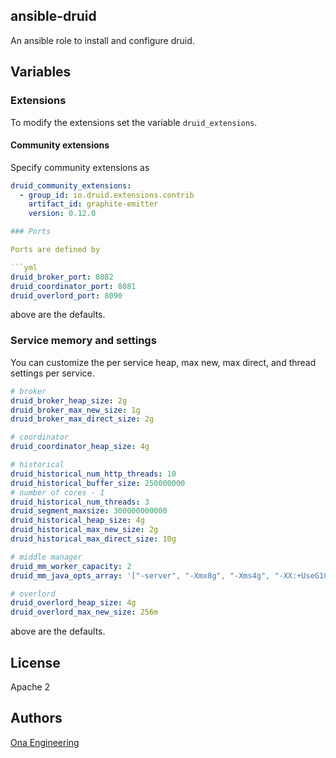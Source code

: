 ## ansible-druid

An ansible role to install and configure druid.

## Variables

### Extensions

To modify the extensions set the variable `druid_extensions`.

#### Community extensions

Specify community extensions as

```yml
druid_community_extensions:
  - group_id: io.druid.extensions.contrib
    artifact_id: graphite-emitter
    version: 0.12.0

### Ports

Ports are defined by

```yml
druid_broker_port: 8082
druid_coordinator_port: 8081
druid_overlord_port: 8090
```

above are the defaults.


### Service memory and settings

You can customize the per service heap, max new, max direct, and thread settings per service.

```yml
# broker
druid_broker_heap_size: 2g
druid_broker_max_new_size: 1g
druid_broker_max_direct_size: 2g

# coordinator
druid_coordinator_heap_size: 4g

# historical
druid_historical_num_http_threads: 10
druid_historical_buffer_size: 250000000
# number of cores - 1
druid_historical_num_threads: 3
druid_segment_maxsize: 300000000000
druid_historical_heap_size: 4g
druid_historical_max_new_size: 2g
druid_historical_max_direct_size: 10g

# middle manager
druid_mm_worker_capacity: 2
druid_mm_java_opts_array: '["-server", "-Xmx8g", "-Xms4g", "-XX:+UseG1GC", "-XX:G1HeapRegionSize=16m", "-XX:MaxDirectMemorySize=10240g", "-XX:MaxGCPauseMillis=100", "-XX:+PrintGCDetails", "-XX:+PrintGCTimeStamps", "-XX:+PrintReferenceGC", "-XX:+PrintAdaptiveSizePolicy", "-XX:+ExitOnOutOfMemoryError", "-Duser.timezone=UTC", "-Dfile.encoding=UTF-8"]'

# overlord
druid_overlord_heap_size: 4g
druid_overlord_max_new_size: 256m
```

above are the defaults.

## License

Apache 2

## Authors

[Ona Engineering](https://ona.io)
